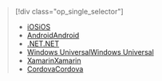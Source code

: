 > [!div class="op_single_selector"]
> * [<span data-ttu-id="750c1-101">iOS</span><span class="sxs-lookup"><span data-stu-id="750c1-101">iOS</span></span>](../articles/active-directory/develop/active-directory-devquickstarts-ios.md)
> * [<span data-ttu-id="750c1-102">Android</span><span class="sxs-lookup"><span data-stu-id="750c1-102">Android</span></span>](../articles/active-directory/develop/active-directory-devquickstarts-android.md)
> * [<span data-ttu-id="750c1-103">.NET</span><span class="sxs-lookup"><span data-stu-id="750c1-103">.NET</span></span>](../articles/active-directory/develop/active-directory-devquickstarts-dotnet.md)
> * [<span data-ttu-id="750c1-104">Windows Universal</span><span class="sxs-lookup"><span data-stu-id="750c1-104">Windows Universal</span></span>](../articles/active-directory/develop/active-directory-devquickstarts-windowsstore.md)
> * [<span data-ttu-id="750c1-105">Xamarin</span><span class="sxs-lookup"><span data-stu-id="750c1-105">Xamarin</span></span>](../articles/active-directory/develop/active-directory-devquickstarts-xamarin.md)
> * [<span data-ttu-id="750c1-106">Cordova</span><span class="sxs-lookup"><span data-stu-id="750c1-106">Cordova</span></span>](../articles/active-directory/develop/active-directory-devquickstarts-cordova.md)
> 
> 

